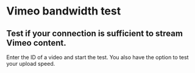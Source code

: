 # Vimeo bandwidth test

## Test if your connection is sufficient to stream Vimeo content.

Enter the ID of a video and start the test.
You also have the option to test your upload speed.
